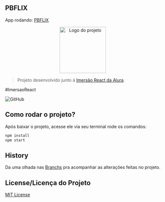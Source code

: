 ## PBFLIX
App rodando: [PBFLIX](https://pbflix.vercel.app/)
<p align="center">
  <img alt="Logo do projeto" width="150px" src="https://www.alura.com.br/assets/img/imersoes/react/imersao-react-logo.1594044142.svg" />
</p>

> Projeto desenvolvido junto à [Imersão React da Alura](https://www.alura.com.br/).

#ImersaoReact

![GitHub](https://img.shields.io/github/license/douglasparnoff/pbflix)

## Como rodar o projeto?

Após baixar o projeto, acesse ele via seu terminal rode os comandos:

```sh
npm install
npm start
```

## History
Da uma olhada nas [Branchs](https://github.com/DouglasParnoff/pbflix/branches) pra acompanhar as alterações feitas no projeto.

## License/Licença do Projeto
[MIT License](./LICENSE)
